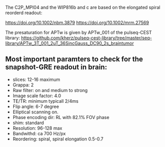 The C2P_MPI04 and the WIP816b and c are based on the elongated spiral reorderd readout:

https://doi.org/10.1002/nbm.3879
https://doi.org/10.1002/mrm.27569


The presaturation for APTw is given by APTw_001 of the pulseq-CEST library:
https://github.com/kherz/pulseq-cest-library/tree/master/seq-library/APTw_3T_001_2uT_36SincGauss_DC90_2s_braintumor



## Most important paramters to check for the snapshot-GRE readout in brain:
- slices: 12-16 maximum
- Grappa: 2
- Raw filter: on and medium to strong
- Image scale factor: 4.0
- TE/TR: minimum typicall 2/4ms
- Flip angle: 6-7 degree
- Elliptical scanning on.
- Phase encoding dir: RL with 82.1% FOV phase
- shim: standard
- Resolution: 96-128 max
- Bandwithd: ca 700 Hz/px
- Reordering: spiral, spiral elongation 0.5-0.7





